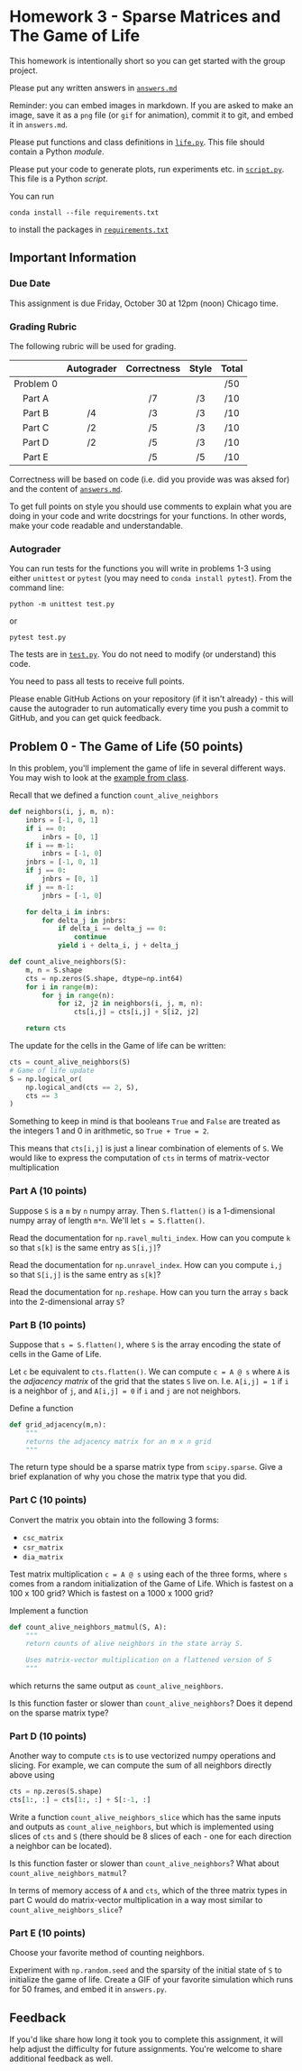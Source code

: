 # Homework 3 - Sparse Matrices and The Game of Life

This homework is intentionally short so you can get started with the group project.

Please put any written answers in [`answers.md`](answers.md)

Reminder: you can embed images in markdown.  If you are asked to make an image, save it as a `png` file (or `gif` for animation), commit it to git, and embed it in `answers.md`.

Please put functions and class definitions in [`life.py`](life.py).  This file should contain a Python *module*.

Please put your code to generate plots, run experiments etc. in [`script.py`](script.py).  This file is a Python *script*.

You can run
```
conda install --file requirements.txt
```
to install the packages in [`requirements.txt`](requirements.txt)

## Important Information

### Due Date
This assignment is due Friday, October 30 at 12pm (noon) Chicago time.

### Grading Rubric

The following rubric will be used for grading.

|   | Autograder | Correctness | Style | Total |
|:-:|:-:|:-:|:-:|:-:|
| Problem 0 |  |   |  | /50 |
| Part A |    | /7 | /3 | /10 |
| Part B | /4 | /3 | /3 | /10 |
| Part C | /2 | /5 | /3 | /10 |
| Part D | /2 | /5 | /3 | /10 |
| Part E |    | /5 | /5 | /10 |


Correctness will be based on code (i.e. did you provide was was aksed for) and the content of [`answers.md`](answers.md).

To get full points on style you should use comments to explain what you are doing in your code and write docstrings for your functions.  In other words, make your code readable and understandable.

### Autograder

You can run tests for the functions you will write in problems 1-3 using either `unittest` or `pytest` (you may need to `conda install pytest`).  From the command line:
```
python -m unittest test.py
```
or
```
pytest test.py
```
The tests are in [`test.py`](test.py).  You do not need to modify (or understand) this code.

You need to pass all tests to receive full points.

Please enable GitHub Actions on your repository (if it isn't already) - this will cause the autograder to run automatically every time you push a commit to GitHub, and you can get quick feedback.


## Problem 0 - The Game of Life (50 points)

In this problem, you'll implement the game of life in several different ways.  You may wish to look at the [example from class](https://caam37830.github.io/book/09_computing/agent_based_models.html#the-game-of-life).

Recall that we defined a function `count_alive_neighbors`
```python
def neighbors(i, j, m, n):
    inbrs = [-1, 0, 1]
    if i == 0:
        inbrs = [0, 1]
    if i == m-1:
        inbrs = [-1, 0]
    jnbrs = [-1, 0, 1]
    if j == 0:
        jnbrs = [0, 1]
    if j == n-1:
        jnbrs = [-1, 0]

    for delta_i in inbrs:
        for delta_j in jnbrs:
            if delta_i == delta_j == 0:
                continue
            yield i + delta_i, j + delta_j

def count_alive_neighbors(S):
    m, n = S.shape
    cts = np.zeros(S.shape, dtype=np.int64)
    for i in range(m):
        for j in range(n):
            for i2, j2 in neighbors(i, j, m, n):
                cts[i,j] = cts[i,j] + S[i2, j2]

    return cts
```

The update for the cells in the Game of life can be written:
```python
cts = count_alive_neighbors(S)
# Game of life update
S = np.logical_or(
    np.logical_and(cts == 2, S),
    cts == 3
)
```

Something to keep in mind is that booleans `True` and `False` are treated as the integers 1 and 0 in arithmetic, so `True + True = 2`.

This means that `cts[i,j]` is just a linear combination of elements of `S`.  We would like to express the computation of `cts` in terms of matrix-vector multiplication

### Part A (10 points)

Suppose `S` is a `m` by `n` numpy array.  Then `S.flatten()` is a 1-dimensional numpy array of length `m*n`.  We'll let `s = S.flatten()`.

Read the documentation for `np.ravel_multi_index`.  How can you compute `k` so that `s[k]` is the same entry as `S[i,j]`?

Read the documentation for `np.unravel_index`.  How can you compute `i,j ` so that `S[i,j]` is the same entry as `s[k]`?

Read the documentation for `np.reshape`.  How can you turn the array `s` back into the 2-dimensional array `S`?

### Part B (10 points)

Suppose that `s = S.flatten()`, where `S` is the array encoding the state of cells in the Game of Life.

Let `c` be equivalent to `cts.flatten()`.  We can compute `c = A @ s` where `A` is the *adjacency matrix* of the grid that the states `S` live on.  I.e. `A[i,j] = 1` if `i` is a neighbor of `j`, and `A[i,j] = 0` if `i` and `j` are not neighbors.

Define a function
```python
def grid_adjacency(m,n):
    """
    returns the adjacency matrix for an m x n grid
    """
```
The return type should be a sparse matrix type from `scipy.sparse`.  Give a brief explanation of why you chose the matrix type that you did.

### Part C (10 points)

Convert the matrix you obtain into the following 3 forms:
* `csc_matrix`
* `csr_matrix`
* `dia_matrix`

Test matrix multiplication `c = A @ s` using each of the three forms, where `s` comes from a random initialization of the Game of Life.  Which is fastest on a 100 x 100 grid?  Which is fastest on a 1000 x 1000 grid?

Implement a function
```python
def count_alive_neighbors_matmul(S, A):
    """
    return counts of alive neighbors in the state array S.

    Uses matrix-vector multiplication on a flattened version of S
    """
```

which returns the same output as `count_alive_neighbors`.

Is this function faster or slower than `count_alive_neighbors`?  Does it depend on the sparse matrix type?


### Part D (10 points)

Another way to compute `cts` is to use vectorized numpy operations and slicing.  For example, we can compute the sum of all neighbors directly above using
```python
cts = np.zeros(S.shape)
cts[1:, :] = cts[1:, :] + S[:-1, :]
```

Write a function `count_alive_neighbors_slice`
which has the same inputs and outputs as `count_alive_neighbors`, but which is implemented using slices of `cts` and `S` (there should be 8 slices of each - one for each direction a neighbor can be located).

Is this function faster or slower than `count_alive_neighbors`?  What about `count_alive_neighbors_matmul`?

In terms of memory access of `A` and `cts`, which of the three matrix types in part C would do matrix-vector multiplication in a way most similar to `count_alive_neighbors_slice`?

### Part E (10 points)

Choose your favorite method of counting neighbors.  

Experiment with `np.random.seed` and the sparsity of the initial state of `S` to initialize the game of life.  Create a GIF of your favorite simulation which runs for 50 frames, and embed it in `answers.py`.


## Feedback

If you'd like share how long it took you to complete this assignment, it will help adjust the difficulty for future assignments.  You're welcome to share additional feedback as well.
